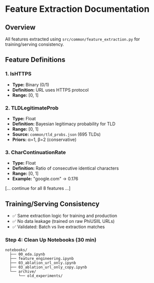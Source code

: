 # Feature Extraction Documentation

## Overview
All features extracted using `src/common/feature_extraction.py` for training/serving consistency.

## Feature Definitions

### 1. IsHTTPS
- **Type:** Binary (0/1)
- **Definition:** URL uses HTTPS protocol
- **Range:** [0, 1]

### 2. TLDLegitimateProb
- **Type:** Float
- **Definition:** Bayesian legitimacy probability for TLD
- **Range:** [0, 1]
- **Source:** `common/tld_probs.json` (695 TLDs)
- **Priors:** α=1, β=2 (conservative)

### 3. CharContinuationRate
- **Type:** Float
- **Definition:** Ratio of consecutive identical characters
- **Range:** [0, 1]
- **Example:** "google.com" → 0.176

[... continue for all 8 features ...]

## Training/Serving Consistency
- ✅ Same extraction logic for training and production
- ✅ No data leakage (trained on raw PhiUSIIL URLs)
- ✅ Validated: Batch vs live extraction matches

### **Step 4: Clean Up Notebooks (30 min)**


```
notebooks/
  ├── 00_eda.ipynb                    
  ├── feature_engineering.ipynb       
  ├── 03_ablation_url_only.ipynb       
  ├── 03_ablation_url_only_copy.ipynb 
  └── archive/                         
      └── old_experiments/              
```